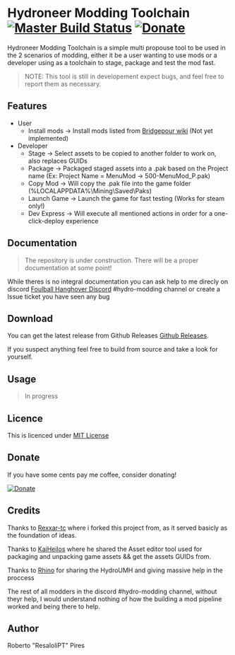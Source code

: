 # Hydroneer Modding Toolchain [![Master Build Status](https://github.com/ResaloliPT/HydroModTool/actions/workflows/dotnet.yml/badge.svg?branch=master)](https://github.com/ResaloliPT/HydroModTool/actions/workflows/dotnet.yml) [![Donate](https://www.paypalobjects.com/en_US/i/btn/btn_donate_SM.gif)](https://paypal.me/ResaloliPT?locale.x=pt_PT)

Hydroneer Modding Toolchain is a simple multi propouse tool to be used in the 2 scenarios of modding, either it be a user wanting to use mods or a developer using as a toolchain to stage, package and test the mod fast.

> NOTE: This tool is still in developement expect bugs, and feel free to report them as necessary.

## Features

- User
  - Install mods -> Install mods listed from [Bridgepour wiki](https://bridgepour.com/legacy-mods) (Not yet implemented)
- Developer
  - Stage -> Select assets to be copied to another folder to work on, also replaces GUIDs
  - Package -> Packaged staged assets into a .pak based on the Project name (Ex: Project Name = MenuMod -> 500-MenuMod_P.pak)
  - Copy Mod -> Will copy the .pak file into the game folder (%LOCALAPPDATA%\Mining\Saved\Paks)
  - Launch Game -> Launch the game for fast testing (Works for steam only!)
  - Dev Express -> Will execute all mentioned actions in order for a one-click-deploy experience

## Documentation

> The repository is under construction. There will be a proper documentation at some point!

While theres is no integral documentation you can ask help to me direcly on discord [Foulball Hanghover Discord](https://discord.com/invite/foulballhangover) #hydro-modding channel or create a Issue ticket you have seen any bug

## Download

You can get the latest release from Github Releases [Github Releases](https://github.com/ResaloliPT/HydroModTool/releases).

If you suspect anything feel free to build from source and take a look for yourself.

## Usage

> In progress

## Licence

This is licenced under [MIT License](https://github.com/ResaloliPT/HydroModTool/blob/master/Licence.txt)

## Donate

If you have some cents pay me coffee, consider donating!

[![Donate](https://www.paypalobjects.com/en_US/i/btn/btn_donate_SM.gif)](https://paypal.me/ResaloliPT?locale.x=pt_PT)

## Credits

Thanks to [Rexxar-tc](https://github.com/rexxar-tc) where i forked this project from, as it served basicly as the foundation of ideas.

Thanks to [KaiHeilos](https://github.com/kaiheilos) where he shared the Asset editor tool used for packaging and unpacking game assets && get the assets GUIDs from.

Thanks to [Rhino](https://github.com/RHlNO) for sharing the HydroUMH and giving massive help in the proccess

The rest of all modders in the discord #hydro-modding channel, without theyr help, I would understand nothing of how the building a mod pipeline worked and being there to help.

## Author

Roberto "ResaloliPT" Pires